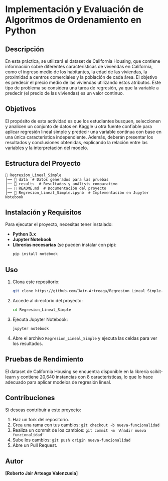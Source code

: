 # Implementación y Evaluación de Algoritmos de Ordenamiento en Python

## Descripción
En esta práctica, se utilizará el dataset de California Housing, que contiene información sobre diferentes características de viviendas en California, como el ingreso medio de los habitantes, la edad de las viviendas, la proximidad a centros comerciales y la población de cada área. El objetivo es predecir el precio medio de las viviendas utilizando estos atributos. Este tipo de problema se considera una tarea de regresión, ya que la variable a predecir (el precio de las viviendas) es un valor continuo.

## Objetivos
El propósito de esta actividad es que los estudiantes busquen, seleccionen y analicen un conjunto de datos en Kaggle u otra fuente confiable para aplicar regresión lineal simple y predecir una variable continua con base en una única característica independiente. Además, deberán presentar los resultados y conclusiones obtenidas, explicando la relación entre las variables y la interpretación del modelo.

## Estructura del Proyecto
```
📂 Regresion_Lineal_Simple
│── 📂 data  # Datos generados para las pruebas
│── 📂 results  # Resultados y análisis comparativo
│── 📄 README.md  # Documentación del proyecto
│── 📄 Regresion_Lineal_Simple.ipynb  # Implementación en Jupyter Notebook
```

## Instalación y Requisitos
Para ejecutar el proyecto, necesitas tener instalado:
- **Python 3.x**
- **Jupyter Notebook**
- **Librerías necesarias** (se pueden instalar con pip):
  ```bash
  pip install notebook
  ```

## Uso
1. Clona este repositorio:
   ```bash
   git clone https://github.com/Jair-Artreaga/Regresion_Lineal_Simple.git
   ```
2. Accede al directorio del proyecto:
   ```bash
   cd Regresion_Lineal_Simple
   ```
3. Ejecuta Jupyter Notebook:
   ```bash
   jupyter notebook
   ```
4. Abre el archivo `Regresion_Lineal_Simple` y ejecuta las celdas para ver los resultados.

## Pruebas de Rendimiento
El dataset de California Housing se encuentra disponible en la librería scikit-learn y contiene 20,640 instancias con 8 características, lo que lo hace adecuado para aplicar modelos de regresión lineal.

## Contribuciones
Si deseas contribuir a este proyecto:
1. Haz un fork del repositorio.
2. Crea una rama con tus cambios: `git checkout -b nueva-funcionalidad`
3. Realiza un commit de los cambios: `git commit -m 'Añadir nueva funcionalidad'`
4. Sube los cambios: `git push origin nueva-funcionalidad`
5. Abre un Pull Request.

## Autor
**[Roberto Jair Arteaga Valenzuela]**

